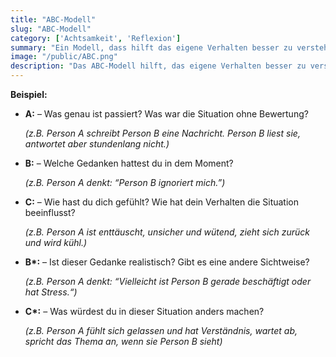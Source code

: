 ```yaml
---
title: "ABC-Modell"
slug: "ABC-Modell"
category: ['Achtsamkeit', 'Reflexion']
summary: "Ein Modell, dass hilft das eigene Verhalten besser zu verstehen und zu verändern."
image: "/public/ABC.png"
description: "Das ABC-Modell hilft, das eigene Verhalten besser zu verstehen, indem man sich des auslösenden Ereignisses, der eigenen automatischen Gedanken und Bewertungen bewusst wird. Durch das Bewusst werden, können diese auch verändert werden. Es kann hilfreich sein, C vor B zu analysieren, da Gefühle und Verhalten leichter bewusst wahrnehmbar sind als Gedanken."
---
```


**Beispiel:**

- **A:** – Was genau ist passiert? Was war die Situation ohne Bewertung?

    *(z.B. Person A schreibt Person B eine Nachricht. Person B liest sie, antwortet aber stundenlang nicht.)*
- **B:** – Welche Gedanken hattest du in dem Moment?

    *(z.B. Person A denkt: “Person B ignoriert mich.”)*
- **C:** – Wie hast du dich gefühlt? Wie hat dein Verhalten die Situation beeinflusst?

    *(z.B. Person A ist enttäuscht, unsicher und wütend, zieht sich zurück und wird kühl.)*
- **B\*:** – Ist dieser Gedanke realistisch? Gibt es eine andere Sichtweise? 

    *(z.B. Person A denkt: “Vielleicht ist Person B gerade beschäftigt oder hat Stress.“)*
- **C\*:** – Was würdest du in dieser Situation anders machen?

    *(z.B. Person A fühlt sich gelassen und hat Verständnis, wartet ab, spricht das Thema an, wenn sie Person B sieht)*